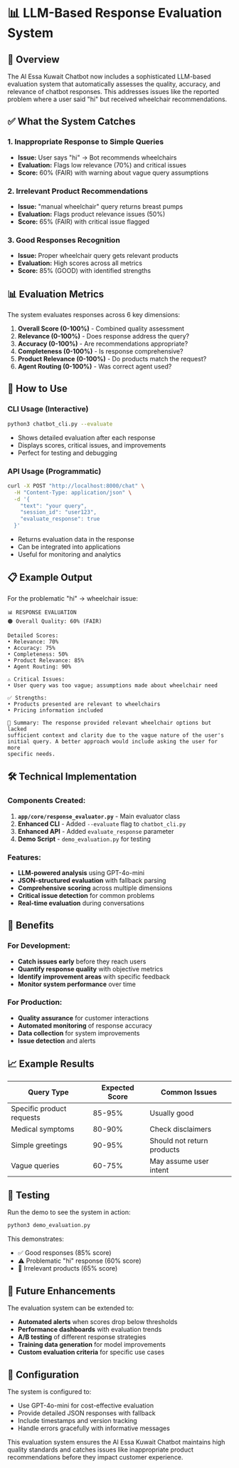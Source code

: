 # 📊 LLM-Based Response Evaluation System

## 🎯 Overview

The Al Essa Kuwait Chatbot now includes a sophisticated LLM-based evaluation system that automatically assesses the quality, accuracy, and relevance of chatbot responses. This addresses issues like the reported problem where a user said "hi" but received wheelchair recommendations.

## ✅ What the System Catches

### 1. **Inappropriate Response to Simple Queries**
- **Issue:** User says "hi" → Bot recommends wheelchairs
- **Evaluation:** Flags low relevance (70%) and critical issues
- **Score:** 60% (FAIR) with warning about vague query assumptions

### 2. **Irrelevant Product Recommendations**
- **Issue:** "manual wheelchair" query returns breast pumps
- **Evaluation:** Flags product relevance issues (50%)
- **Score:** 65% (FAIR) with critical issue flagged

### 3. **Good Responses Recognition**
- **Issue:** Proper wheelchair query gets relevant products
- **Evaluation:** High scores across all metrics
- **Score:** 85% (GOOD) with identified strengths

## 📊 Evaluation Metrics

The system evaluates responses across 6 key dimensions:

1. **Overall Score (0-100%)** - Combined quality assessment
2. **Relevance (0-100%)** - Does response address the query?
3. **Accuracy (0-100%)** - Are recommendations appropriate?
4. **Completeness (0-100%)** - Is response comprehensive?
5. **Product Relevance (0-100%)** - Do products match the request?
6. **Agent Routing (0-100%)** - Was correct agent used?

## 🚀 How to Use

### CLI Usage (Interactive)
```bash
python3 chatbot_cli.py --evaluate
```
- Shows detailed evaluation after each response
- Displays scores, critical issues, and improvements
- Perfect for testing and debugging

### API Usage (Programmatic)
```bash
curl -X POST "http://localhost:8000/chat" \
  -H "Content-Type: application/json" \
  -d '{
    "text": "your query",
    "session_id": "user123",
    "evaluate_response": true
  }'
```
- Returns evaluation data in the response
- Can be integrated into applications
- Useful for monitoring and analytics

## 📋 Example Output

For the problematic "hi" → wheelchair issue:

```
📊 RESPONSE EVALUATION
🟠 Overall Quality: 60% (FAIR)

Detailed Scores:
• Relevance: 70%
• Accuracy: 75% 
• Completeness: 50%
• Product Relevance: 85%
• Agent Routing: 90%

⚠️ Critical Issues:
• User query was too vague; assumptions made about wheelchair need

✅ Strengths:
• Products presented are relevant to wheelchairs
• Pricing information included

💬 Summary: The response provided relevant wheelchair options but lacked 
sufficient context and clarity due to the vague nature of the user's 
initial query. A better approach would include asking the user for more 
specific needs.
```

## 🛠️ Technical Implementation

### Components Created:
1. **`app/core/response_evaluator.py`** - Main evaluator class
2. **Enhanced CLI** - Added `--evaluate` flag to `chatbot_cli.py`
3. **Enhanced API** - Added `evaluate_response` parameter
4. **Demo Script** - `demo_evaluation.py` for testing

### Features:
- **LLM-powered analysis** using GPT-4o-mini
- **JSON-structured evaluation** with fallback parsing
- **Comprehensive scoring** across multiple dimensions
- **Critical issue detection** for common problems
- **Real-time evaluation** during conversations

## 🎯 Benefits

### For Development:
- **Catch issues early** before they reach users
- **Quantify response quality** with objective metrics
- **Identify improvement areas** with specific feedback
- **Monitor system performance** over time

### For Production:
- **Quality assurance** for customer interactions
- **Automated monitoring** of response accuracy
- **Data collection** for system improvements
- **Issue detection** and alerts

## 📈 Example Results

| Query Type | Expected Score | Common Issues |
|------------|---------------|---------------|
| Specific product requests | 85-95% | Usually good |
| Medical symptoms | 80-90% | Check disclaimers |
| Simple greetings | 90-95% | Should not return products |
| Vague queries | 60-75% | May assume user intent |

## 🔧 Testing

Run the demo to see the system in action:
```bash
python3 demo_evaluation.py
```

This demonstrates:
- ✅ Good responses (85% score)
- ⚠️ Problematic "hi" response (60% score)
- 🚨 Irrelevant products (65% score)

## 🚀 Future Enhancements

The evaluation system can be extended to:
- **Automated alerts** when scores drop below thresholds
- **Performance dashboards** with evaluation trends
- **A/B testing** of different response strategies
- **Training data generation** for model improvements
- **Custom evaluation criteria** for specific use cases

## 📝 Configuration

The system is configured to:
- Use GPT-4o-mini for cost-effective evaluation
- Provide detailed JSON responses with fallback
- Include timestamps and version tracking
- Handle errors gracefully with informative messages

This evaluation system ensures the Al Essa Kuwait Chatbot maintains high quality standards and catches issues like inappropriate product recommendations before they impact customer experience.
